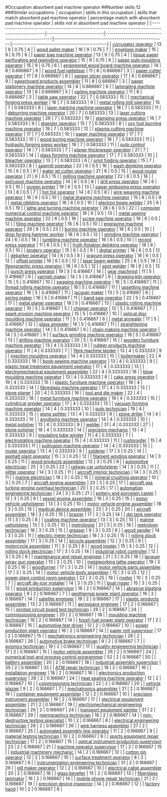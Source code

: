 #Occupation absorbent pad machine operator
##Number skills 12
###Similar occupations:
| occupation                                                                                            |   skills in this occupation |   skills that match absorbent pad machine operator |   percentage match with absorbent pad machine operator |   skills not in absorbent pad machine operator |
|:------------------------------------------------------------------------------------------------------|----------------------------:|---------------------------------------------------:|-------------------------------------------------------:|-----------------------------------------------:|
| [corrugator operator](corrugator_operator.md)                                                         |                          13 |                                                  9 |                                               0.75     |                                              4 |
| [wood pallet maker](wood_pallet_maker.md)                                                             |                          16 |                                                  9 |                                               0.75     |                                              7 |
| [envelope maker](envelope_maker.md)                                                                   |                          15 |                                                  9 |                                               0.75     |                                              6 |
| [paper bag machine operator](paper_bag_machine_operator.md)                                           |                          13 |                                                  9 |                                               0.75     |                                              4 |
| [tissue paper perforating and rewinding operator](tissue_paper_perforating_and_rewinding_operator.md) |                          15 |                                                  9 |                                               0.75     |                                              6 |
| [paper pulp moulding operator](paper_pulp_moulding_operator.md)                                       |                          15 |                                                  9 |                                               0.75     |                                              6 |
| [engineered wood board machine operator](engineered_wood_board_machine_operator.md)                   |                          14 |                                                  8 |                                               0.666667 |                                              6 |
| [wood fuel pelletiser](wood_fuel_pelletiser.md)                                                       |                          11 |                                                  8 |                                               0.666667 |                                              3 |
| [paper cutter operator](paper_cutter_operator.md)                                                     |                          17 |                                                  8 |                                               0.666667 |                                              9 |
| [veneer slicer operator](veneer_slicer_operator.md)                                                   |                          17 |                                                  8 |                                               0.666667 |                                              9 |
| [paperboard products assembler](paperboard_products_assembler.md)                                     |                          11 |                                                  8 |                                               0.666667 |                                              3 |
| [paper stationery machine operator](paper_stationery_machine_operator.md)                             |                          14 |                                                  8 |                                               0.666667 |                                              6 |
| [laminating machine operator](laminating_machine_operator.md)                                         |                          13 |                                                  8 |                                               0.666667 |                                              5 |
| [nailing machine operator](nailing_machine_operator.md)                                               |                          11 |                                                  8 |                                               0.666667 |                                              3 |
| [table saw operator](table_saw_operator.md)                                                           |                          22 |                                                  7 |                                               0.583333 |                                             15 |
| [mechanical forging press worker](mechanical_forging_press_worker.md)                                 |                          16 |                                                  7 |                                               0.583333 |                                              9 |
| [metal rolling mill operator](metal_rolling_mill_operator.md)                                         |                          15 |                                                  7 |                                               0.583333 |                                              8 |
| [laser marking machine operator](laser_marking_machine_operator.md)                                   |                          18 |                                                  7 |                                               0.583333 |                                             11 |
| [deburring machine operator](deburring_machine_operator.md)                                           |                          20 |                                                  7 |                                               0.583333 |                                             13 |
| [laser cutting machine operator](laser_cutting_machine_operator.md)                                   |                          26 |                                                  7 |                                               0.583333 |                                             19 |
| [stamping press operator](stamping_press_operator.md)                                                 |                          16 |                                                  7 |                                               0.583333 |                                              9 |
| [digester operator](digester_operator.md)                                                             |                          15 |                                                  7 |                                               0.583333 |                                              8 |
| [oxy fuel burning machine operator](oxy_fuel_burning_machine_operator.md)                             |                          19 |                                                  7 |                                               0.583333 |                                             12 |
| [plasma cutting machine operator](plasma_cutting_machine_operator.md)                                 |                          17 |                                                  7 |                                               0.583333 |                                             10 |
| [paper machine operator](paper_machine_operator.md)                                                   |                          17 |                                                  7 |                                               0.583333 |                                             10 |
| [wood boring machine operator](wood_boring_machine_operator.md)                                       |                          18 |                                                  7 |                                               0.583333 |                                             11 |
| [hydraulic forging press worker](hydraulic_forging_press_worker.md)                                   |                          18 |                                                  7 |                                               0.583333 |                                             11 |
| [pulp control operator](pulp_control_operator.md)                                                     |                          14 |                                                  7 |                                               0.583333 |                                              7 |
| [planer thicknesser operator](planer_thicknesser_operator.md)                                         |                          21 |                                                  7 |                                               0.583333 |                                             14 |
| [glass forming machine operator](glass_forming_machine_operator.md)                                   |                          17 |                                                  7 |                                               0.583333 |                                             10 |
| [bleacher operator](bleacher_operator.md)                                                             |                          13 |                                                  7 |                                               0.583333 |                                              6 |
| [print folding operator](print_folding_operator.md)                                                   |                          15 |                                                  7 |                                               0.583333 |                                              8 |
| [sawmill operator](sawmill_operator.md)                                                               |                          22 |                                                  6 |                                               0.5      |                                             16 |
| [wash deinking operator](wash_deinking_operator.md)                                                   |                          15 |                                                  6 |                                               0.5      |                                              9 |
| [water jet cutter operator](water_jet_cutter_operator.md)                                             |                          21 |                                                  6 |                                               0.5      |                                             15 |
| [wood router operator](wood_router_operator.md)                                                       |                          21 |                                                  6 |                                               0.5      |                                             15 |
| [milling machine operator](milling_machine_operator.md)                                               |                          22 |                                                  6 |                                               0.5      |                                             16 |
| [extrusion machine operator](extrusion_machine_operator.md)                                           |                          14 |                                                  6 |                                               0.5      |                                              8 |
| [drill press operator](drill_press_operator.md)                                                       |                          16 |                                                  6 |                                               0.5      |                                             10 |
| [screen printer](screen_printer.md)                                                                   |                          19 |                                                  6 |                                               0.5      |                                             13 |
| [paper embosing press operator](paper_embosing_press_operator.md)                                     |                          13 |                                                  6 |                                               0.5      |                                              7 |
| [hot foil operator](hot_foil_operator.md)                                                             |                          14 |                                                  6 |                                               0.5      |                                              8 |
| [wire weaving machine operator](wire_weaving_machine_operator.md)                                     |                          16 |                                                  6 |                                               0.5      |                                             10 |
| [metal drawing machine operator](metal_drawing_machine_operator.md)                                   |                          15 |                                                  6 |                                               0.5      |                                              9 |
| [metal nibbling operator](metal_nibbling_operator.md)                                                 |                          16 |                                                  6 |                                               0.5      |                                             10 |
| [electron beam welder](electron_beam_welder.md)                                                       |                          25 |                                                  6 |                                               0.5      |                                             19 |
| [lathe and turning machine operator](lathe_and_turning_machine_operator.md)                           |                          28 |                                                  6 |                                               0.5      |                                             22 |
| [computer numerical control machine operator](computer_numerical_control_machine_operator.md)         |                          19 |                                                  6 |                                               0.5      |                                             13 |
| [metal sawing machine operator](metal_sawing_machine_operator.md)                                     |                          22 |                                                  6 |                                               0.5      |                                             16 |
| [screw machine operator](screw_machine_operator.md)                                                   |                          18 |                                                  6 |                                               0.5      |                                             12 |
| [filing machine operator](filing_machine_operator.md)                                                 |                          16 |                                                  6 |                                               0.5      |                                             10 |
| [engraving machine operator](engraving_machine_operator.md)                                           |                          29 |                                                  6 |                                               0.5      |                                             23 |
| [boring machine operator](boring_machine_operator.md)                                                 |                          16 |                                                  6 |                                               0.5      |                                             10 |
| [drop forging hammer worker](drop_forging_hammer_worker.md)                                           |                          18 |                                                  6 |                                               0.5      |                                             12 |
| [grinding machine operator](grinding_machine_operator.md)                                             |                          24 |                                                  6 |                                               0.5      |                                             18 |
| [tumbling machine operator](tumbling_machine_operator.md)                                             |                          16 |                                                  6 |                                               0.5      |                                             10 |
| [record press operator](record_press_operator.md)                                                     |                          11 |                                                  6 |                                               0.5      |                                              5 |
| [froth flotation deinking operator](froth_flotation_deinking_operator.md)                             |                          16 |                                                  6 |                                               0.5      |                                             10 |
| [bindery operator](bindery_operator.md)                                                               |                          15 |                                                  6 |                                               0.5      |                                              9 |
| [digital printer](digital_printer.md)                                                                 |                          18 |                                                  6 |                                               0.5      |                                             12 |
| [debarker operator](debarker_operator.md)                                                             |                          14 |                                                  6 |                                               0.5      |                                              8 |
| [gravure press operator](gravure_press_operator.md)                                                   |                          18 |                                                  6 |                                               0.5      |                                             12 |
| [offset printer](offset_printer.md)                                                                   |                          18 |                                                  6 |                                               0.5      |                                             12 |
| [laser beam welder](laser_beam_welder.md)                                                             |                          25 |                                                  6 |                                               0.5      |                                             19 |
| [flexographic press operator](flexographic_press_operator.md)                                         |                          18 |                                                  6 |                                               0.5      |                                             12 |
| [spot welder](spot_welder.md)                                                                         |                          18 |                                                  6 |                                               0.5      |                                             12 |
| [punch press operator](punch_press_operator.md)                                                       |                          19 |                                                  5 |                                               0.416667 |                                             14 |
| [gear machinist](gear_machinist.md)                                                                   |                          11 |                                                  5 |                                               0.416667 |                                              6 |
| [varnish maker](varnish_maker.md)                                                                     |                          14 |                                                  5 |                                               0.416667 |                                              9 |
| [drawing kiln operator](drawing_kiln_operator.md)                                                     |                          15 |                                                  5 |                                               0.416667 |                                             10 |
| [swaging machine operator](swaging_machine_operator.md)                                               |                          16 |                                                  5 |                                               0.416667 |                                             11 |
| [thread rolling machine operator](thread_rolling_machine_operator.md)                                 |                          16 |                                                  5 |                                               0.416667 |                                             11 |
| [upsetting machine operator](upsetting_machine_operator.md)                                           |                          16 |                                                  5 |                                               0.416667 |                                             11 |
| [lacquer maker](lacquer_maker.md)                                                                     |                          13 |                                                  5 |                                               0.416667 |                                              8 |
| [spring maker](spring_maker.md)                                                                       |                          16 |                                                  5 |                                               0.416667 |                                             11 |
| [band saw operator](band_saw_operator.md)                                                             |                          22 |                                                  5 |                                               0.416667 |                                             17 |
| [metal planer operator](metal_planer_operator.md)                                                     |                          18 |                                                  5 |                                               0.416667 |                                             13 |
| [plastic rolling machine operator](plastic_rolling_machine_operator.md)                               |                          10 |                                                  5 |                                               0.416667 |                                              5 |
| [chipper operator](chipper_operator.md)                                                               |                          12 |                                                  5 |                                               0.416667 |                                              7 |
| [spark erosion machine operator](spark_erosion_machine_operator.md)                                   |                          15 |                                                  5 |                                               0.416667 |                                             10 |
| [optical disc moulding machine operator](optical_disc_moulding_machine_operator.md)                   |                          11 |                                                  5 |                                               0.416667 |                                              6 |
| [metal annealer](metal_annealer.md)                                                                   |                          17 |                                                  5 |                                               0.416667 |                                             12 |
| [glass annealer](glass_annealer.md)                                                                   |                          16 |                                                  5 |                                               0.416667 |                                             11 |
| [straightening machine operator](straightening_machine_operator.md)                                   |                          14 |                                                  5 |                                               0.416667 |                                              9 |
| [chain making machine operator](chain_making_machine_operator.md)                                     |                          14 |                                                  5 |                                               0.416667 |                                              9 |
| [surface grinding machine operator](surface_grinding_machine_operator.md)                             |                          18 |                                                  5 |                                               0.416667 |                                             13 |
| [drilling machine operator](drilling_machine_operator.md)                                             |                          20 |                                                  5 |                                               0.416667 |                                             15 |
| [wooden furniture machine operator](wooden_furniture_machine_operator.md)                             |                          13 |                                                  4 |                                               0.333333 |                                              9 |
| [rubber products machine operator](rubber_products_machine_operator.md)                               |                          11 |                                                  4 |                                               0.333333 |                                              7 |
| [fibre machine tender](fibre_machine_tender.md)                                                       |                          13 |                                                  4 |                                               0.333333 |                                              9 |
| [injection moulding operator](injection_moulding_operator.md)                                         |                          14 |                                                  4 |                                               0.333333 |                                             10 |
| [boilermaker](boilermaker.md)                                                                         |                          22 |                                                  4 |                                               0.333333 |                                             18 |
| [book-sewing machine operator](book-sewing_machine_operator.md)                                       |                          13 |                                                  4 |                                               0.333333 |                                              9 |
| [plastic heat treatment equipment operator](plastic_heat_treatment_equipment_operator.md)             |                          17 |                                                  4 |                                               0.333333 |                                             13 |
| [electromechanical equipment assembler](electromechanical_equipment_assembler.md)                     |                          22 |                                                  4 |                                               0.333333 |                                             18 |
| [blow moulding machine operator](blow_moulding_machine_operator.md)                                   |                          13 |                                                  4 |                                               0.333333 |                                              9 |
| [cake press operator](cake_press_operator.md)                                                         |                          19 |                                                  4 |                                               0.333333 |                                             15 |
| [plastic furniture machine operator](plastic_furniture_machine_operator.md)                           |                          18 |                                                  4 |                                               0.333333 |                                             14 |
| [fibreglass machine operator](fibreglass_machine_operator.md)                                         |                          17 |                                                  4 |                                               0.333333 |                                             13 |
| [stone planer](stone_planer.md)                                                                       |                          20 |                                                  4 |                                               0.333333 |                                             16 |
| [tool and die maker](tool_and_die_maker.md)                                                           |                          22 |                                                  4 |                                               0.333333 |                                             18 |
| [metal furniture machine operator](metal_furniture_machine_operator.md)                               |                          19 |                                                  4 |                                               0.333333 |                                             15 |
| [cylindrical grinder operator](cylindrical_grinder_operator.md)                                       |                          17 |                                                  4 |                                               0.333333 |                                             13 |
| [vacuum forming machine operator](vacuum_forming_machine_operator.md)                                 |                          14 |                                                  4 |                                               0.333333 |                                             10 |
| [pulp technician](pulp_technician.md)                                                                 |                          19 |                                                  4 |                                               0.333333 |                                             15 |
| [stone splitter](stone_splitter.md)                                                                   |                          13 |                                                  4 |                                               0.333333 |                                              9 |
| [stone driller](stone_driller.md)                                                                     |                          14 |                                                  4 |                                               0.333333 |                                             10 |
| [anodising machine operator](anodising_machine_operator.md)                                           |                          14 |                                                  4 |                                               0.333333 |                                             10 |
| [metal polisher](metal_polisher.md)                                                                   |                          13 |                                                  4 |                                               0.333333 |                                              9 |
| [welder](welder.md)                                                                                   |                          31 |                                                  4 |                                               0.333333 |                                             27 |
| [stone polisher](stone_polisher.md)                                                                   |                          18 |                                                  4 |                                               0.333333 |                                             14 |
| [precision mechanic](precision_mechanic.md)                                                           |                          13 |                                                  4 |                                               0.333333 |                                              9 |
| [insulating tube winder](insulating_tube_winder.md)                                                   |                          11 |                                                  4 |                                               0.333333 |                                              7 |
| [electroplating machine operator](electroplating_machine_operator.md)                                 |                          15 |                                                  4 |                                               0.333333 |                                             11 |
| [rustproofer](rustproofer.md)                                                                         |                          15 |                                                  4 |                                               0.333333 |                                             11 |
| [pultrusion machine operator](pultrusion_machine_operator.md)                                         |                          14 |                                                  4 |                                               0.333333 |                                             10 |
| [router operator](router_operator.md)                                                                 |                          13 |                                                  4 |                                               0.333333 |                                              9 |
| [solderer](solderer.md)                                                                               |                          17 |                                                  3 |                                               0.25     |                                             14 |
| [asphalt plant operator](asphalt_plant_operator.md)                                                   |                          15 |                                                  3 |                                               0.25     |                                             12 |
| [filament winding operator](filament_winding_operator.md)                                             |                          14 |                                                  3 |                                               0.25     |                                             11 |
| [wood products assembler](wood_products_assembler.md)                                                 |                          12 |                                                  3 |                                               0.25     |                                              9 |
| [automotive electrician](automotive_electrician.md)                                                   |                          25 |                                                  3 |                                               0.25     |                                             22 |
| [railway car upholsterer](railway_car_upholsterer.md)                                                 |                          14 |                                                  3 |                                               0.25     |                                             11 |
| [slitter operator](slitter_operator.md)                                                               |                          14 |                                                  3 |                                               0.25     |                                             11 |
| [aircraft interior technician](aircraft_interior_technician.md)                                       |                          14 |                                                  3 |                                               0.25     |                                             11 |
| [marine electrician](marine_electrician.md)                                                           |                          18 |                                                  3 |                                               0.25     |                                             15 |
| [mineral crushing operator](mineral_crushing_operator.md)                                             |                          10 |                                                  3 |                                               0.25     |                                              7 |
| [aircraft engine assembler](aircraft_engine_assembler.md)                                             |                          20 |                                                  3 |                                               0.25     |                                             17 |
| [aircraft gas turbine engine overhaul technician](aircraft_gas_turbine_engine_overhaul_technician.md) |                          20 |                                                  3 |                                               0.25     |                                             17 |
| [automation engineering technician](automation_engineering_technician.md)                             |                          24 |                                                  3 |                                               0.25     |                                             21 |
| [pottery and porcelain caster](pottery_and_porcelain_caster.md)                                       |                          12 |                                                  3 |                                               0.25     |                                              9 |
| [vessel engine assembler](vessel_engine_assembler.md)                                                 |                          18 |                                                  3 |                                               0.25     |                                             15 |
| [motor vehicle upholsterer](motor_vehicle_upholsterer.md)                                             |                          13 |                                                  3 |                                               0.25     |                                             10 |
| [motor vehicle engine assembler](motor_vehicle_engine_assembler.md)                                   |                          18 |                                                  3 |                                               0.25     |                                             15 |
| [medical device assembler](medical_device_assembler.md)                                               |                          23 |                                                  3 |                                               0.25     |                                             20 |
| [aircraft assembler](aircraft_assembler.md)                                                           |                          18 |                                                  3 |                                               0.25     |                                             15 |
| [brazier](brazier.md)                                                                                 |                          17 |                                                  3 |                                               0.25     |                                             14 |
| [dip tank operator](dip_tank_operator.md)                                                             |                          11 |                                                  3 |                                               0.25     |                                              8 |
| [coating machine operator](coating_machine_operator.md)                                               |                          13 |                                                  3 |                                               0.25     |                                             10 |
| [marine upholsterer](marine_upholsterer.md)                                                           |                          13 |                                                  3 |                                               0.25     |                                             10 |
| [metrologist](metrologist.md)                                                                         |                          21 |                                                  3 |                                               0.25     |                                             18 |
| [metrology technician](metrology_technician.md)                                                       |                          18 |                                                  3 |                                               0.25     |                                             15 |
| [greaser](greaser.md)                                                                                 |                           9 |                                                  3 |                                               0.25     |                                              6 |
| [wood sander](wood_sander.md)                                                                         |                          14 |                                                  3 |                                               0.25     |                                             11 |
| [electric meter technician](electric_meter_technician.md)                                             |                          18 |                                                  3 |                                               0.25     |                                             15 |
| [rolling stock assembler](rolling_stock_assembler.md)                                                 |                          17 |                                                  3 |                                               0.25     |                                             14 |
| [bicycle assembler](bicycle_assembler.md)                                                             |                          12 |                                                  3 |                                               0.25     |                                              9 |
| [motorcycle assembler](motorcycle_assembler.md)                                                       |                          11 |                                                  3 |                                               0.25     |                                              8 |
| [wood treater](wood_treater.md)                                                                       |                          15 |                                                  3 |                                               0.25     |                                             12 |
| [rolling stock electrician](rolling_stock_electrician.md)                                             |                          17 |                                                  3 |                                               0.25     |                                             14 |
| [industrial robot controller](industrial_robot_controller.md)                                         |                          12 |                                                  3 |                                               0.25     |                                              9 |
| [maintenance and repair engineer](maintenance_and_repair_engineer.md)                                 |                          21 |                                                  3 |                                               0.25     |                                             18 |
| [lacquer spray gun operator](lacquer_spray_gun_operator.md)                                           |                          13 |                                                  3 |                                               0.25     |                                             10 |
| [metalworking lathe operator](metalworking_lathe_operator.md)                                         |                          19 |                                                  3 |                                               0.25     |                                             16 |
| [woodturner](woodturner.md)                                                                           |                          17 |                                                  3 |                                               0.25     |                                             14 |
| [motor vehicle parts assembler](motor_vehicle_parts_assembler.md)                                     |                          17 |                                                  3 |                                               0.25     |                                             14 |
| [motor vehicle body assembler](motor_vehicle_body_assembler.md)                                       |                          15 |                                                  3 |                                               0.25     |                                             12 |
| [power plant control room operator](power_plant_control_room_operator.md)                             |                          22 |                                                  3 |                                               0.25     |                                             19 |
| [riveter](riveter.md)                                                                                 |                          10 |                                                  3 |                                               0.25     |                                              7 |
| [aircraft de-icer installer](aircraft_de-icer_installer.md)                                           |                          14 |                                                  3 |                                               0.25     |                                             11 |
| [boat rigger](boat_rigger.md)                                                                         |                          15 |                                                  3 |                                               0.25     |                                             12 |
| [wood production supervisor](wood_production_supervisor.md)                                           |                          16 |                                                  2 |                                               0.166667 |                                             14 |
| [abrasive blasting operator](abrasive_blasting_operator.md)                                           |                           9 |                                                  2 |                                               0.166667 |                                              7 |
| [geothermal power plant operator](geothermal_power_plant_operator.md)                                 |                          16 |                                                  2 |                                               0.166667 |                                             14 |
| [satellite engineer](satellite_engineer.md)                                                           |                          19 |                                                  2 |                                               0.166667 |                                             17 |
| [plastic products assembler](plastic_products_assembler.md)                                           |                          13 |                                                  2 |                                               0.166667 |                                             11 |
| [aerospace engineer](aerospace_engineer.md)                                                           |                          17 |                                                  2 |                                               0.166667 |                                             15 |
| [printed circuit board test technician](printed_circuit_board_test_technician.md)                     |                          26 |                                                  2 |                                               0.166667 |                                             24 |
| [commissioning engineer](commissioning_engineer.md)                                                   |                          20 |                                                  2 |                                               0.166667 |                                             18 |
| [moulding machine technician](moulding_machine_technician.md)                                         |                          16 |                                                  2 |                                               0.166667 |                                             14 |
| [fossil-fuel power plant operator](fossil-fuel_power_plant_operator.md)                               |                          17 |                                                  2 |                                               0.166667 |                                             15 |
| [automotive test driver](automotive_test_driver.md)                                                   |                          12 |                                                  2 |                                               0.166667 |                                             10 |
| [power production plant operator](power_production_plant_operator.md)                                 |                          16 |                                                  2 |                                               0.166667 |                                             14 |
| [paper mill supervisor](paper_mill_supervisor.md)                                                     |                          17 |                                                  2 |                                               0.166667 |                                             15 |
| [mechatronics engineering technician](mechatronics_engineering_technician.md)                         |                          28 |                                                  2 |                                               0.166667 |                                             26 |
| [automotive brake technician](automotive_brake_technician.md)                                         |                           9 |                                                  2 |                                               0.166667 |                                              7 |
| [avionics technician](avionics_technician.md)                                                         |                          19 |                                                  2 |                                               0.166667 |                                             17 |
| [quality engineering technician](quality_engineering_technician.md)                                   |                          17 |                                                  2 |                                               0.166667 |                                             15 |
| [motor vehicle assembler](motor_vehicle_assembler.md)                                                 |                          26 |                                                  2 |                                               0.166667 |                                             24 |
| [numerical tool and process control programmer](numerical_tool_and_process_control_programmer.md)     |                          52 |                                                  2 |                                               0.166667 |                                             50 |
| [battery assembler](battery_assembler.md)                                                             |                          20 |                                                  2 |                                               0.166667 |                                             18 |
| [industrial assembly supervisor](industrial_assembly_supervisor.md)                                   |                          35 |                                                  2 |                                               0.166667 |                                             33 |
| [ATM repair technician](ATM_repair_technician.md)                                                     |                          18 |                                                  2 |                                               0.166667 |                                             16 |
| [installation engineer](installation_engineer.md)                                                     |                          18 |                                                  2 |                                               0.166667 |                                             16 |
| [electronics production supervisor](electronics_production_supervisor.md)                             |                          26 |                                                  2 |                                               0.166667 |                                             24 |
| [heat sealing machine operator](heat_sealing_machine_operator.md)                                     |                          12 |                                                  2 |                                               0.166667 |                                             10 |
| [commissioning technician](commissioning_technician.md)                                               |                          22 |                                                  2 |                                               0.166667 |                                             20 |
| [vehicle glazier](vehicle_glazier.md)                                                                 |                           9 |                                                  2 |                                               0.166667 |                                              7 |
| [mechatronics assembler](mechatronics_assembler.md)                                                   |                          21 |                                                  2 |                                               0.166667 |                                             19 |
| [container equipment assembler](container_equipment_assembler.md)                                     |                          12 |                                                  2 |                                               0.166667 |                                             10 |
| [precision instrument assembler](precision_instrument_assembler.md)                                   |                          19 |                                                  2 |                                               0.166667 |                                             17 |
| [electrical equipment assembler](electrical_equipment_assembler.md)                                   |                          21 |                                                  2 |                                               0.166667 |                                             19 |
| [electromechanical engineering technician](electromechanical_engineering_technician.md)               |                          26 |                                                  2 |                                               0.166667 |                                             24 |
| [transport equipment painter](transport_equipment_painter.md)                                         |                          31 |                                                  2 |                                               0.166667 |                                             29 |
| [reprographics technician](reprographics_technician.md)                                               |                          16 |                                                  2 |                                               0.166667 |                                             14 |
| [non-destructive testing specialist](non-destructive_testing_specialist.md)                           |                          10 |                                                  2 |                                               0.166667 |                                              8 |
| [electrical engineering technician](electrical_engineering_technician.md)                             |                          28 |                                                  2 |                                               0.166667 |                                             26 |
| [wire harness assembler](wire_harness_assembler.md)                                                   |                          27 |                                                  2 |                                               0.166667 |                                             25 |
| [automated assembly line operator](automated_assembly_line_operator.md)                               |                          11 |                                                  2 |                                               0.166667 |                                              9 |
| [material testing technician](material_testing_technician.md)                                         |                          10 |                                                  2 |                                               0.166667 |                                              8 |
| [sports equipment repair technician](sports_equipment_repair_technician.md)                           |                          17 |                                                  2 |                                               0.166667 |                                             15 |
| [optical instrument production supervisor](optical_instrument_production_supervisor.md)               |                          23 |                                                  2 |                                               0.166667 |                                             21 |
| [machine operator supervisor](machine_operator_supervisor.md)                                         |                          17 |                                                  2 |                                               0.166667 |                                             15 |
| [industrial machinery mechanic](industrial_machinery_mechanic.md)                                     |                          14 |                                                  2 |                                               0.166667 |                                             12 |
| [cotton gin operator](cotton_gin_operator.md)                                                         |                          12 |                                                  2 |                                               0.166667 |                                             10 |
| [surface treatment operator](surface_treatment_operator.md)                                           |                           8 |                                                  2 |                                               0.166667 |                                              6 |
| [instrumentation engineering technician](instrumentation_engineering_technician.md)                   |                          31 |                                                  2 |                                               0.166667 |                                             29 |
| [pill maker operator](pill_maker_operator.md)                                                         |                          12 |                                                  2 |                                               0.166667 |                                             10 |
| [electrical cable assembler](electrical_cable_assembler.md)                                           |                          20 |                                                  2 |                                               0.166667 |                                             18 |
| [glass beveller](glass_beveller.md)                                                                   |                          15 |                                                  2 |                                               0.166667 |                                             13 |
| [fiberglass laminator](fiberglass_laminator.md)                                                       |                          16 |                                                  2 |                                               0.166667 |                                             14 |
| [mobile phone repair technician](mobile_phone_repair_technician.md)                                   |                          21 |                                                  2 |                                               0.166667 |                                             19 |
| [precision device inspector](precision_device_inspector.md)                                           |                          14 |                                                  2 |                                               0.166667 |                                             12 |
| [factory hand](factory_hand.md)                                                                       |                          10 |                                                  2 |                                               0.166667 |                                              8 |
